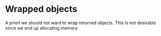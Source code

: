# Wrapped objects

A priori we should not want to wrap returned objects. This is not desirable since we end up allocating memory.
